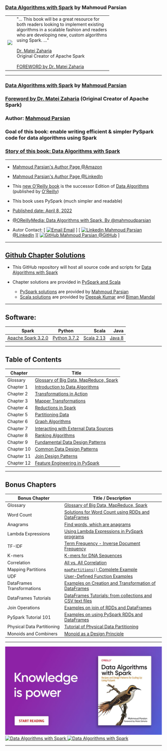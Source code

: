 ### [Data Algorithms with Spark](https://www.oreilly.com/library/view/data-algorithms-with/9781492082378/) by Mahmoud Parsian

<table>
<tr>
<td>
<a href="https://www.oreilly.com/library/view/data-algorithms-with/9781492082378/">
<img src="https://learning.oreilly.com/library/cover/9781492082378/250w/">
</a>
</td>
<td>
"... This  book  will be a  great resource for <br>
both readers looking  to  implement  existing <br>
algorithms in a scalable fashion and readers <br>
who are developing new, custom algorithms  <br>
using Spark. ..." <br>
<br>
<a href="https://cs.stanford.edu/people/matei/">Dr. Matei Zaharia</a><br>
Original Creator of Apache Spark <br>
<br>
<a href="https://github.com/mahmoudparsian/data-algorithms-with-spark/blob/master/docs/FOREWORD_by_Dr_Matei_Zaharia.md">FOREWORD by Dr. Matei Zaharia</a><br>
</td>
</tr>   
</table>


-------

### [Data Algorithms with Spark](https://www.oreilly.com/library/view/data-algorithms-with/9781492082378/) by [Mahmoud Parsian](https://www.linkedin.com/mahmoudparsian/)

### [Foreword by Dr. Matei Zaharia](./docs/FOREWORD_by_Dr_Matei_Zaharia.md) (Original Creator of Apache Spark)

### Author: [Mahmoud Parsian](https://www.linkedin.com/in/mahmoudparsian/) 

### Goal of this book: enable writing efficient & simpler PySpark code for data algorithms using Spark

### [Story of this book: Data Algorithms with Spark](./docs/story_of_book.md)


--------

* [Mahmoud Parsian's Author Page @Amazon](https://www.amazon.com/author/mahmoudparsian/)

* [Mahmoud Parsian's Author Page @LinkedIn](https://www.linkedin.com/mahmoudparsian/)

* This [new O'Reilly book](https://www.oreilly.com/library/view/data-algorithms-with/9781492082378/) 
  is the successor Edition of [Data Algorithms](https://www.oreilly.com/library/view/data-algorithms/9781491906170/) 
  (published by [O'Reilly](https://www.oreilly.com/library/view/data-algorithms-with/9781492082378/))

* This book uses PySpark (much simpler and readable)
	
* [Published date: April 8, 2022](https://www.oreilly.com/library/view/data-algorithms-with/9781492082378/)

* [@OReillyMedia: Data Algorithms with Spark, By @mahmoudparsian](https://twitter.com/OReillyMedia/status/1511796122548903938/)

* Autor Contact: [ [![Email](https://support.microsoft.com/images/Mail-GrayScale.png) Email](mailto:mahmoud.parsian@yahoo.com) ]  [  [![Linkedin](https://i.stack.imgur.com/gVE0j.png) Mahmoud Parsian @LinkedIn](https://www.linkedin.com/mahmoudparsian/) ][  [![GitHub](https://i.stack.imgur.com/tskMh.png) Mahmoud Parsian @GitHub](https://github.com/mahmoudparsian/) ]


-------

## [Github Chapter Solutions](./code/)

* This GitHub repository will host all source code and scripts for 
  [Data Algorithms with Spark]((https://www.oreilly.com/library/view/data-algorithms-with/9781492082378/))

* Chapter solutions are provided in [PySpark and Scala](./code/)
	* [PySpark solutions](./code/) are provided by [Mahmoud Parsian](https://github.com/mahmoudparsian/)
	* [Scala solutions](./code/) are provided by [Deepak Kumar](https://github.com/deepakmca05/) and [Biman Mandal](https://github.com/bimanmandal/)
	
-----

## Software:


| Spark    |      Python      |  Scala | Java 
|----------|:----------------:|-------:|-----------:|
| [Apache Spark 3.2.0](http://spark.apache.org/downloads.html) |  [Python 3.7.2](https://www.python.org/downloads/) | [Scala 2.13](https://https://www.scala-lang.org/download/scala2.html) | [Java 8](https://www.oracle.com/java/technologies/downloads/#java8) |

-----

## Table of Contents

| Chapter      |      Title       |
|--------------|------------------|
| Glossary     | [Glossary of Big Data, MapReduce, Spark](https://github.com/mahmoudparsian/big-data-mapreduce-course/blob/master/slides/glossary/glossary_of_big_data_and_mapreduce.md)
| Chapter 1    | [Introduction to Data Algorithms](./code/chap01/) |
| Chapter 2    | [Transformations in Action](./code/chap02/) |
| Chapter 3    | [Mapper Transformations](./code/chap03/) |
| Chapter 4    | [Reductions in Spark](./code/chap04/) |
| Chapter 5    | [Partitioning Data](./code/chap05/) |
| Chapter 6    | [Graph Algorithms](./code/chap06/) |
| Chapter 7    | [Interacting with External Data Sources](./code/chap07/) |
| Chapter 8    | [Ranking Algorithms](./code/chap08/) |
| Chapter 9    | [Fundamental Data Design Patterns](./code/chap09/) |
| Chapter 10   | [Common Data Design Patterns](./code/chap10/) |
| Chapter 11   | [Join Design Patterns](./code/chap11/) |
| Chapter 12   | [Feature Engineering in PySpark](./code/chap12/) |


--------

## Bonus Chapters


| Bonus Chapter                     | Title / Description  |
|-----------------------------------|----------------------|
| Glossary                          | [Glossary of Big Data, MapReduce, Spark](https://github.com/mahmoudparsian/big-data-mapreduce-course/blob/master/slides/glossary/glossary_of_big_data_and_mapreduce.md)  |
| Word Count                        | [Solutions for Word Count using RDDs and DataFrames](./code/bonus_chapters/wordcount/)  |
| Anagrams                          | [Find words, which are anagrams](./code/bonus_chapters/anagrams/) |
| Lambda Expressions                | [Using Lambda Expressions in PySpark programs](./code/bonus_chapters/lambda_expressions/) |
| TF-IDF                            | [Term Frequency - Inverse Document Frequency](./code/bonus_chapters/TF-IDF/) |
| K-mers                            | [K-mers for DNA Sequences](./code/bonus_chapters/k-mers/) |
| Correlation                       | [All vs. All Correlation](./code/bonus_chapters/correlation/)  |
| Mapping Partitions                | [`mapPartitions()` Complete Example](./code/bonus_chapters/mappartitions/)  |
| UDF                               | [User-Defined Function Examples](./code/bonus_chapters/UDF/)  |
| DataFrames Transformations        | [Examples on Creation and Transformation of DataFrames](./code/bonus_chapters/dataframes/) |
| DataFrames Tutorials              | [DataFrames Tutorials: from collections and CSV text files](./code/bonus_chapters/dataframes/) |
| Join Operations                   | [Examples on join of RDDs and DataFrames](./code/bonus_chapters/join/)|
| PySpark Tutorial 101              | [Examples on using PySpark RDDs and DataFrames](./code/bonus_chapters/pyspark_tutorial/) |
| Physical Data Partitioning        | [Tutorial of Physical Data Partitioning](./code/bonus_chapters/physical_partitioning/README.md) |
| Monoids and Combiners             | [Monoid as a Design Principle](https://github.com/mahmoudparsian/data-algorithms-with-spark/blob/master/wiki-spark/docs/monoid/README.md) |

-------

<a href="https://www.oreilly.com/library/view/data-algorithms-with/9781492082378">
    <img
        alt="Data Algorithms with Spark"
        src="images/data_algorithms_with_spark_knowledge_is_power.jpeg"
>

<a href="https://www.oreilly.com/library/view/data-algorithms-with/9781492082378/">
    <img
        alt="Data Algorithms with Spark"
        src="images/Data-Algorithms-with-Spark_mech2.png"
>

<a href="https://www.oreilly.com/library/view/data-algorithms-with/9781492082378/">
    <img
        alt="Data Algorithms with Spark"
        src="images/Data_Algorithms_with_Spark_COVER_9781492082385.png"
>

------


<!---      metadata         -->
<!---   Data Algorithms with Spark, Spark, PySpark, Python -->
<!---   MapReduce, Distributed Algorithms, mappers, reducers, partitioners -->
<!---   Transformations, Actions, RDDs, DataFrames, SQL -->
<!---   Data Design Patterns, monoids -->
<!---   RDD map transformations: map(), flatMap(), mapPartitions() -->
<!---   RDD reducers: groupByKey(), reduceByKey(), combineByKey() -->
<!---   RDD Tutorial -->
<!---   DataFrame Tutorial -->
<!---   Join operations -->
<!---   RDD reducers -->
<!---   DataFrames creation, manipulation, and transformations -->
